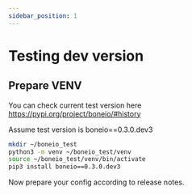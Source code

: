 ```yaml
---
sidebar_position: 1
---
```


# Testing dev version

## Prepare VENV

You can check current test version here https://pypi.org/project/boneio/#history

Assume test version is boneio==0.3.0.dev3

```bash
mkdir ~/boneio_test
python3 -m venv ~/boneio_test/venv
source ~/boneio_test/venv/bin/activate
pip3 install boneio==0.3.0.dev3
```

Now prepare your config according to release notes.
